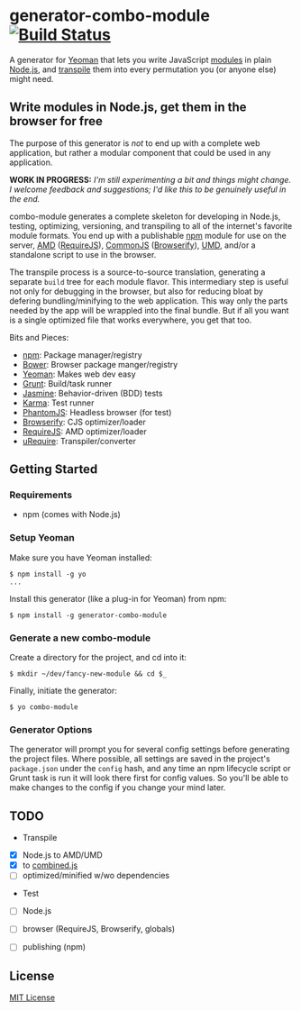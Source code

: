 # generator-combo-module [![Build Status](https://secure.travis-ci.org/impressiver/generator-combo-module.png?branch=master)](https://travis-ci.org/impressiver/generator-combo-module)

A generator for [Yeoman](http://yeoman.io) that lets you write JavaScript [modules](http://nodejs.org/api/modules.html) in plain [Node.js](http://nodejs.org/), and [transpile](http://en.wikipedia.org/wiki/Source-to-source_compiler) them into every permutation you (or anyone else) might need.

## Write modules in Node.js, get them in the browser for free ##

The purpose of this generator is *not* to end up with a complete web application, but rather a modular component that could be used in any application.

**WORK IN PROGRESS:** *I'm still experimenting a bit and things might change. I welcome feedback and suggestions; I'd like this to be genuinely useful in the end.*

combo-module generates a complete skeleton for developing in Node.js, testing, optimizing, versioning, and transpiling to all of the internet's favorite module formats. You end up with a publishable [npm](https://npmjs.org/) module for use on the server, [AMD](http://en.wikipedia.org/wiki/Asynchronous_module_definition) ([RequireJS](http://requirejs.org/docs/whyamd.html)), [CommonJS](http://en.wikipedia.org/wiki/CommonJS) ([Browserify](http://browserify.org/)), [UMD](https://github.com/umdjs/umd), and/or a standalone script to use in the browser.

The transpile process is a source-to-source translation, generating a separate `build` tree for each module flavor. This intermediary step is useful not only for debugging in the browser, but also for reducing bloat by defering bundling/minifying to the web application. This way only the parts needed by the app will be wrappled into the final bundle. But if all you want is a single optimized file that works everywhere, you get that too.


Bits and Pieces:
  -  [npm](https://npmjs.org/):                     Package manager/registry
  -  [Bower](http://bower.io/):                     Browser package manger/registry
  -  [Yeoman](http://yeoman.io):                    Makes web dev easy
  -  [Grunt](http://gruntjs.com/):                  Build/task runner
  -  [Jasmine](http://jasmine.github.io/):          Behavior-driven (BDD) tests
  -  [Karma](http://karma-runner.github.io/):       Test runner
  -  [PhantomJS](http://phantomjs.org/):            Headless browser (for test)
  -  [Browserify](http://requirejs.org/):           CJS optimizer/loader
  -  [RequireJS](http://requirejs.org/):            AMD optimizer/loader
  -  [uRequire](http://urequire.org/):              Transpiler/converter


## Getting Started

### Requirements
  -  npm (comes with Node.js)


### Setup Yeoman

Make sure you have Yeoman installed:
```
$ npm install -g yo
...
```

Install this generator (like a plug-in for Yeoman) from npm:
```
$ npm install -g generator-combo-module
```


### Generate a new combo-module

Create a directory for the project, and cd into it:
```
$ mkdir ~/dev/fancy-new-module && cd $_
```

Finally, initiate the generator:
```
$ yo combo-module
```


### Generator Options

The generator will prompt you for several config settings before generating the project files. Where possible, all settings are saved in the project's `package.json` under the `config` hash, and any time an npm lifecycle script or Grunt task is run it will look there first for config values. So you'll be able to make changes to the config if you change your mind later.


## TODO

-  Transpile
  - [x] Node.js to AMD/UMD
  - [x] to [combined.js](http://urequire.org/deployment#deployment-options-for-combined-template)
  - [ ] optimized/minified w/wo dependencies
-  Test
  - [ ] Node.js
  - [ ] browser (RequireJS, Browserify, globals)
  - [ ] publishing (npm)


## License

[MIT License](http://en.wikipedia.org/wiki/MIT_License)
